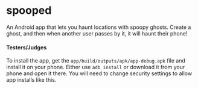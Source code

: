 spooped
=======
An Android app that lets you haunt locations with spoopy ghosts. Create a ghost, and then when another user passes by it, it will haunt their phone!

#### Testers/Judges
To install the app, get the `app/build/outputs/apk/app-debug.apk` file and install it on your phone.
Either use `adb install` or download it from your phone and open it there. You will need to change security
settings to allow app installs like this.
